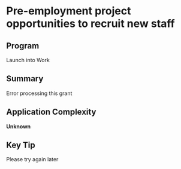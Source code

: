 # Pre-employment project opportunities to recruit new staff
  
## Program
Launch into Work

## Summary
Error processing this grant

## Application Complexity
**Unknown**

## Key Tip
Please try again later
